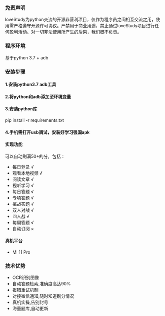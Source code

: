 ### 免责声明
loveStudy为python交流的开源非营利项目，仅作为程序员之间相互交流之用，使用需严格遵守开源许可协议。严禁用于商业用途，禁止通过loveStudy项目进行任何盈利活动。对一切非法使用所产生的后果，我们概不负责。

### 程序环境
基于python 3.7 + adb
### 安装步骤

#### 1.安装python3.7 adb工具

#### 2.将python和adb添加至环境变量

#### 3.安装python库
pip install -r requirements.txt

#### 4.手机需打开usb调试，安装好学习强国apk

#### 实现功能
可以自动刷满50+的分，包括：
- 每日登录      √
- 观看本地视频   √
- 阅读文章      √
- 视听学习      √
- 每日答题      √
- 专项答题      √
- 挑战答题      √
- 双人对战      √
- 四人战        √
- 每周答题      √
- 自动订阅      ×

#### 真机平台
- Mi 11 Pro
### 技术优势
- OCR识别图像
- 自动答题检索,准确度高达90%
- 报错重试机制
- 对接微信通知,随时知道刷分情况
- 真机实操,告别封号
- 海量题库,自动更新
